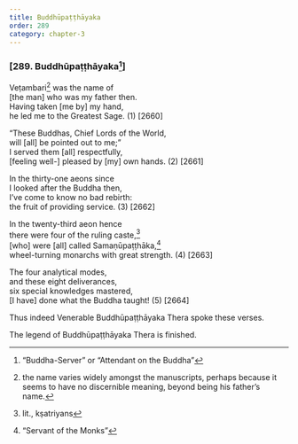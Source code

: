 ```yaml
---
title: Buddhūpaṭṭhāyaka
order: 289
category: chapter-3
---
```


### \[289. Buddhūpaṭṭhāyaka[^1]\]

Veṭambari[^2] was the name of  
\[the man\] who was my father then.  
Having taken \[me by\] my hand,  
he led me to the Greatest Sage. (1) \[2660\]

“These Buddhas, Chief Lords of the World,  
will \[all\] be pointed out to me;”  
I served them \[all\] respectfully,  
\[feeling well-\] pleased by \[my\] own hands. (2) \[2661\]

In the thirty-one aeons since  
I looked after the Buddha then,  
I’ve come to know no bad rebirth:  
the fruit of providing service. (3) \[2662\]

In the twenty-third aeon hence  
there were four of the ruling caste,[^3]  
\[who\] were \[all\] called Samaṇūpaṭṭhāka,[^4]  
wheel-turning monarchs with great strength. (4) \[2663\]

The four analytical modes,  
and these eight deliverances,  
six special knowledges mastered,  
\[I have\] done what the Buddha taught! (5) \[2664\]

Thus indeed Venerable Buddhūpaṭṭhāyaka Thera spoke these verses.

The legend of Buddhūpaṭṭhāyaka Thera is finished.

[^1]: “Buddha-Server” or “Attendant on the Buddha”

[^2]: the name varies widely amongst the manuscripts, perhaps because it seems to have no discernible meaning, beyond being his father’s name.

[^3]: lit., kṣatriyans

[^4]: “Servant of the Monks”
